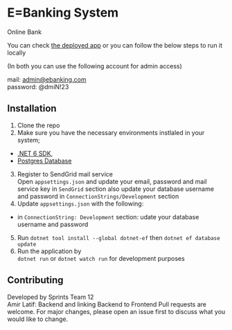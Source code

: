 # E=Banking System

Online Bank

You can check [the deployed app](https://ebankingsystem.herokuapp.com/)
or you can follow the below steps to run it locally

(In both you can use the following account for admin access)

mail: admin@ebanking.com  
password: @dmiN!23


## Installation

1. Clone the repo
2. Make sure you have the necessary environments instlaled in your system;

- [.NET 6 SDK](https://dotnet.microsoft.com/en-us/download),
- [Postgres Database](https://www.postgresql.org/download/)

3. Register to SendGrid mail service  
Open `appsettings.json` and update your email, password and mail service key in `SendGrid` section also update your database username and password in `ConnectionStrings/Development` section
4. Update `appsettings.json` with the following:
- in `ConnectionString: Development` section: udate your database username and password
   
5. Run `dotnet tool install --global dotnet-ef` then `dotnet ef database update`
6. Run the application by  
   `dotnet run` or `dotnet watch run` for development purposes

## Contributing
Developed by Sprints Team 12  
Amir Latif: Backend and linking Backend to Frontend 
Pull requests are welcome. For major changes, please open an issue first to discuss what you would like to change.
